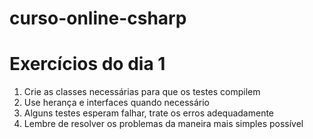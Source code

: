 curso-online-csharp
===================

# Exercícios do dia 1

1. Crie as classes necessárias para que os testes compilem
2. Use herança e interfaces quando necessário
3. Alguns testes esperam falhar, trate os erros adequadamente
4. Lembre de resolver os problemas da maneira mais simples possível 
